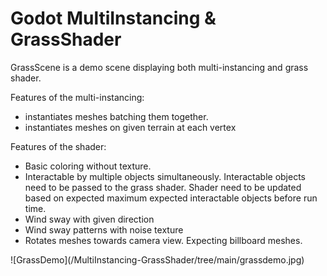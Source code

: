 # Godot MultiInstancing \& GrassShader

GrassScene is a demo scene displaying both multi-instancing and grass shader.



Features of the multi-instancing:

* instantiates meshes batching them together.
* instantiates meshes on given terrain at each vertex



Features of the shader:

* Basic coloring without texture.
* Interactable by multiple objects simultaneously. Interactable objects need to be passed to the grass shader. Shader need to be updated based on expected maximum expected interactable objects before run time.
* Wind sway with given direction
* Wind sway patterns with noise texture
* Rotates meshes towards camera view. Expecting billboard meshes.



!\[GrassDemo](/MultiInstancing-GrassShader/tree/main/grassdemo.jpg)

